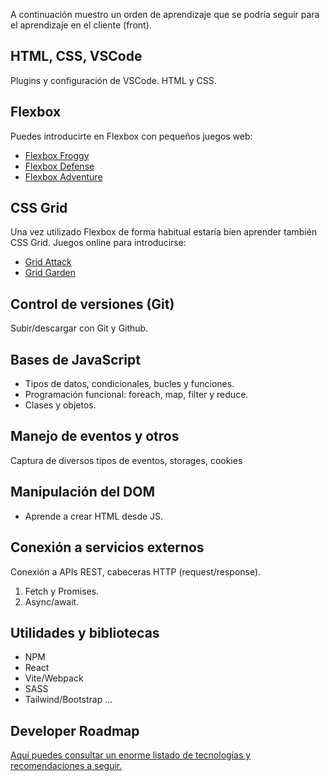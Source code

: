 
A continuación muestro un orden de aprendizaje que se podría seguir para el aprendizaje en el cliente (front).

## HTML, CSS, VSCode
Plugins y configuración de VSCode. HTML y CSS.

## Flexbox
Puedes introducirte en Flexbox con pequeños juegos web:

- [Flexbox Froggy](https://flexboxfroggy.com/)
- [Flexbox Defense](http://www.flexboxdefense.com/)
- [Flexbox Adventure](https://codingfantasy.com/games/flexboxadventure/play)

## CSS Grid
Una vez utilizado Flexbox de forma habitual estaría bien aprender también CSS Grid. Juegos online para introducirse:

- [Grid Attack](https://codingfantasy.com/games/css-grid-attack/play)
- [Grid Garden](https://cssgridgarden.com/)

## Control de versiones (Git)
Subir/descargar con Git y Github.

## Bases de JavaScript
- Tipos de datos, condicionales, bucles y funciones.
- Programación funcional: foreach, map, filter y reduce.
- Clases y objetos.

## Manejo de eventos y otros
Captura de diversos tipos de eventos, storages, cookies

## Manipulación del DOM
- Aprende a crear HTML desde JS.

## Conexión a servicios externos
Conexión a APIs REST, cabeceras HTTP (request/response).

1. Fetch y Promises.
2. Async/await.

## Utilidades y bibliotecas
- NPM
- React
- Vite/Webpack
- SASS
- Tailwind/Bootstrap
...

## Developer Roadmap
[Aquí puedes consultar un enorme listado de tecnologías y recomendaciones a seguir.](https://roadmap.sh/frontend)
